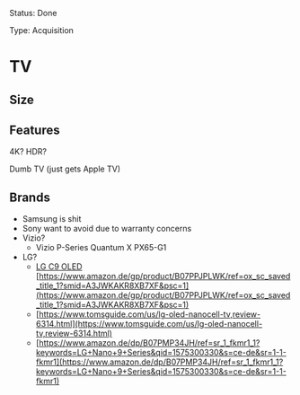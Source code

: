 Status: Done

Type: Acquisition

# TV

## Size

## Features

4K? HDR?

Dumb TV (just gets Apple TV)

## Brands

- Samsung is shit
- Sony want to avoid due to warranty concerns
- Vizio?
   - Vizio P-Series Quantum X PX65-G1
- LG?
   - [LG C9 OLED](https://www.techradar.com/reviews/lg-c9-oled-oled55c9-oled65c9-oled77c9) [https://www.amazon.de/gp/product/B07PPJPLWK/ref=ox_sc_saved_title_1?smid=A3JWKAKR8XB7XF&psc=1](https://www.amazon.de/gp/product/B07PPJPLWK/ref=ox_sc_saved_title_1?smid=A3JWKAKR8XB7XF&psc=1)
   - [https://www.tomsguide.com/us/lg-oled-nanocell-tv,review-6314.html](https://www.tomsguide.com/us/lg-oled-nanocell-tv,review-6314.html)
   - [https://www.amazon.de/dp/B07PMP34JH/ref=sr_1_fkmr1_1?keywords=LG+Nano+9+Series&qid=1575300330&s=ce-de&sr=1-1-fkmr1](https://www.amazon.de/dp/B07PMP34JH/ref=sr_1_fkmr1_1?keywords=LG+Nano+9+Series&qid=1575300330&s=ce-de&sr=1-1-fkmr1)



